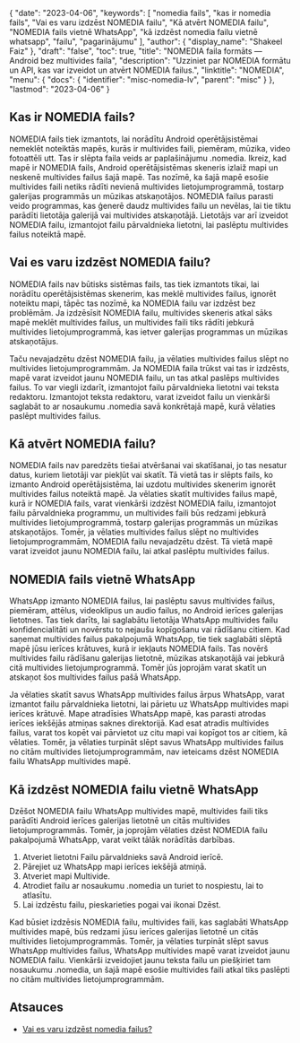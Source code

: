 {
  "date": "2023-04-06",
  "keywords": [
"nomedia fails",
"kas ir nomedia fails",
"Vai es varu izdzēst NOMEDIA failu",
"Kā atvērt NOMEDIA failu",
"NOMEDIA fails vietnē WhatsApp",
"kā izdzēst nomedia failu vietnē whatsapp",
"failu",
"pagarinājumu"
],
  "author": {
    "display_name": "Shakeel Faiz"
},
  "draft": "false",
  "toc": true,
  "title": "NOMEDIA faila formāts — Android bez multivides faila",
  "description": "Uzziniet par NOMEDIA formātu un API, kas var izveidot un atvērt NOMEDIA failus.",
  "linktitle": "NOMEDIA",
  "menu": {
    "docs": {
      "identifier": "misc-nomedia-lv",
      "parent": "misc"
}
},
  "lastmod": "2023-04-06"
}

## Kas ir NOMEDIA fails?

NOMEDIA fails tiek izmantots, lai norādītu Android operētājsistēmai nemeklēt noteiktās mapēs, kurās ir multivides faili, piemēram, mūzika, video fotoattēli utt. Tas ir slēpta faila veids ar paplašinājumu .nomedia. Ikreiz, kad mapē ir NOMEDIA fails, Android operētājsistēmas skeneris izlaiž mapi un neskenē multivides failus šajā mapē. Tas nozīmē, ka šajā mapē esošie multivides faili netiks rādīti nevienā multivides lietojumprogrammā, tostarp galerijas programmās un mūzikas atskaņotājos. NOMEDIA failus parasti veido programmas, kas ģenerē daudz multivides failu un nevēlas, lai tie tiktu parādīti lietotāja galerijā vai multivides atskaņotājā. Lietotājs var arī izveidot NOMEDIA failu, izmantojot failu pārvaldnieka lietotni, lai paslēptu multivides failus noteiktā mapē.

## Vai es varu izdzēst NOMEDIA failu?

NOMEDIA fails nav būtisks sistēmas fails, tas tiek izmantots tikai, lai norādītu operētājsistēmas skenerim, kas meklē multivides failus, ignorēt noteiktu mapi, tāpēc tas nozīmē, ka NOMEDIA failu var izdzēst bez problēmām. Ja izdzēsīsit NOMEDIA failu, multivides skeneris atkal sāks mapē meklēt multivides failus, un multivides faili tiks rādīti jebkurā multivides lietojumprogrammā, kas ietver galerijas programmas un mūzikas atskaņotājus.

Taču nevajadzētu dzēst NOMEDIA failu, ja vēlaties multivides failus slēpt no multivides lietojumprogrammām. Ja NOMEDIA faila trūkst vai tas ir izdzēsts, mapē varat izveidot jaunu NOMEDIA failu, un tas atkal paslēps multivides failus. To var viegli izdarīt, izmantojot failu pārvaldnieka lietotni vai teksta redaktoru. Izmantojot teksta redaktoru, varat izveidot failu un vienkārši saglabāt to ar nosaukumu .nomedia savā konkrētajā mapē, kurā vēlaties paslēpt multivides failus.

## Kā atvērt NOMEDIA failu?

NOMEDIA fails nav paredzēts tiešai atvēršanai vai skatīšanai, jo tas nesatur datus, kuriem lietotāji var piekļūt vai skatīt. Tā vietā tas ir slēpts fails, ko izmanto Android operētājsistēma, lai uzdotu multivides skenerim ignorēt multivides failus noteiktā mapē. Ja vēlaties skatīt multivides failus mapē, kurā ir NOMEDIA fails, varat vienkārši izdzēst NOMEDIA failu, izmantojot failu pārvaldnieka programmu, un multivides faili būs redzami jebkurā multivides lietojumprogrammā, tostarp galerijas programmās un mūzikas atskaņotājos. Tomēr, ja vēlaties multivides failus slēpt no multivides lietojumprogrammām, NOMEDIA failu nevajadzētu dzēst. Tā vietā mapē varat izveidot jaunu NOMEDIA failu, lai atkal paslēptu multivides failus.

## NOMEDIA fails vietnē WhatsApp

WhatsApp izmanto NOMEDIA failus, lai paslēptu savus multivides failus, piemēram, attēlus, videoklipus un audio failus, no Android ierīces galerijas lietotnes. Tas tiek darīts, lai saglabātu lietotāja WhatsApp multivides failu konfidencialitāti un novērstu to nejaušu kopīgošanu vai rādīšanu citiem. Kad saņemat multivides failus pakalpojumā WhatsApp, tie tiek saglabāti slēptā mapē jūsu ierīces krātuves, kurā ir iekļauts NOMEDIA fails. Tas novērš multivides failu rādīšanu galerijas lietotnē, mūzikas atskaņotājā vai jebkurā citā multivides lietojumprogrammā. Tomēr jūs joprojām varat skatīt un atskaņot šos multivides failus pašā WhatsApp.

Ja vēlaties skatīt savus WhatsApp multivides failus ārpus WhatsApp, varat izmantot failu pārvaldnieka lietotni, lai pārietu uz WhatsApp multivides mapi ierīces krātuvē. Mape atradīsies WhatsApp mapē, kas parasti atrodas ierīces iekšējās atmiņas saknes direktorijā. Kad esat atradis multivides failus, varat tos kopēt vai pārvietot uz citu mapi vai kopīgot tos ar citiem, kā vēlaties. Tomēr, ja vēlaties turpināt slēpt savus WhatsApp multivides failus no citām multivides lietojumprogrammām, nav ieteicams dzēst NOMEDIA failu WhatsApp multivides mapē.

## Kā izdzēst NOMEDIA failu vietnē WhatsApp

Dzēšot NOMEDIA failu WhatsApp multivides mapē, multivides faili tiks parādīti Android ierīces galerijas lietotnē un citās multivides lietojumprogrammās. Tomēr, ja joprojām vēlaties dzēst NOMEDIA failu pakalpojumā WhatsApp, varat veikt tālāk norādītās darbības.

1. Atveriet lietotni Failu pārvaldnieks savā Android ierīcē.
2. Pārejiet uz WhatsApp mapi ierīces iekšējā atmiņā.
3. Atveriet mapi Multivide.
4. Atrodiet failu ar nosaukumu .nomedia un turiet to nospiestu, lai to atlasītu.
5. Lai izdzēstu failu, pieskarieties pogai vai ikonai Dzēst.

Kad būsiet izdzēsis NOMEDIA failu, multivides faili, kas saglabāti WhatsApp multivides mapē, būs redzami jūsu ierīces galerijas lietotnē un citās multivides lietojumprogrammās. Tomēr, ja vēlaties turpināt slēpt savus WhatsApp multivides failus, WhatsApp multivides mapē varat izveidot jaunu NOMEDIA failu. Vienkārši izveidojiet jaunu teksta failu un piešķiriet tam nosaukumu .nomedia, un šajā mapē esošie multivides faili atkal tiks paslēpti no citām multivides lietojumprogrammām.

## Atsauces
* [Vai es varu izdzēst nomedia failus?](https://www.quora.com/Can-I-delete-nomedia-files)


